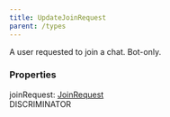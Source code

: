 ```yaml
---
title: UpdateJoinRequest
parent: /types
---
```


A user requested to join a chat. Bot-only.

### Properties

<div class="flex flex-col gap-3"><div><div class="flex gap-2"><div class="font-mono p" id="p_joinRequest" data-anchor><span class="font-bold">joinRequest</span><span class="opacity-50">:</span> <a href="/gh/types/joinrequest"  >JoinRequest</a></div><div class="flex items-center"><div class="bg-dbt px-1.5 rounded-md select-none text-fgt text-[10px]">DISCRIMINATOR</div></div></div></div></div>

